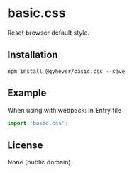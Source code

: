 # basic.css

Reset browser default style.

## Installation

```
npm install @qyhever/basic.css --save
```

## Example

When using with webpack:
In Entry file
``` js
import 'basic.css';
```

## License

None (public domain)

